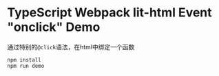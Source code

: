 TypeScript Webpack lit-html Event "onclick" Demo
=======================================

通过特别的`@click`语法，在html中绑定一个函数

```
npm install
npm run demo
```
